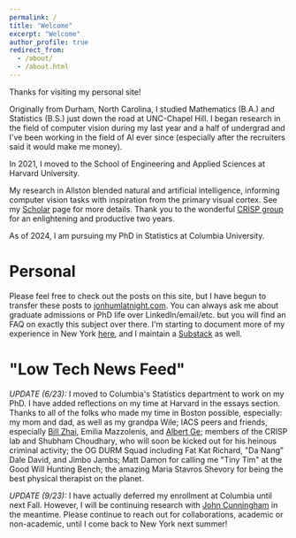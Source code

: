 ```yaml
---
permalink: /
title: "Welcome"
excerpt: "Welcome"
author_profile: true
redirect_from: 
  - /about/
  - /about.html
---
```


Thanks for visiting my personal site!

Originally from Durham, North Carolina, I studied Mathematics (B.A.) and Statistics (B.S.) just down the road at UNC-Chapel Hill. I began research in the field of computer vision during my last year and a half of undergrad and I've been working in the field of AI ever since (especially after the recruiters said it would make me money).

In 2021, I moved to the School of Engineering and Applied Sciences at Harvard University. 

My research in Allston blended natural and artificial intelligence, informing computer vision tasks with inspiration from the primary visual cortex. See my [Scholar](https://scholar.google.com/citations?user=wFocmRkAAAAJ&hl=en&oi=ao) page for more details. Thank you to the wonderful [CRISP group](https://crisp.seas.harvard.edu/) for an enlightening and productive two years. 

As of 2024, I am pursuing my PhD in Statistics at Columbia University. 

Personal
=========

Please feel free to check out the posts on this site, but I have begun to transfer these posts to [jonhumlatnight.com](http://www.jonhumlatnight.com/). You can always ask me about graduate admissions or PhD life over LinkedIn/email/etc. but you will find an FAQ on exactly this subject over there. I'm starting to document more of my experience in New York [here](https://www.youtube.com/@jonhuml), and I maintain a [Substack](substack.com/@jonhuml) as well. 

"Low Tech News Feed"
=========

*UPDATE (6/23):* I moved to Columbia's Statistics department to work on my PhD. I have added reflections on my time at Harvard in the essays section. Thanks to all of the folks who made my time in Boston possible, especially: my mom and dad, as well as my grandpa Wile; IACS peers and friends, especially [Bill Zhai](https://billyzz.github.io/), Emilia Mazzolenis, and [Albert Ge](https://www.albertge.com/); members of the CRISP lab and Shubham Choudhary, who will soon be kicked out for his heinous criminal activity; the OG DURM Squad including Fat Kat Richard, "Da Nang" Dale David, and Jimbo Jambs; Matt Damon for calling me "Tiny Tim" at the Good Will Hunting Bench; the amazing Maria Stavros Shevory for being the best physical therapist on the planet. 

*UPDATE (9/23):* I have actually deferred my enrollment at Columbia until next Fall. However, I will be continuing research with [John Cunningham](https://stat.columbia.edu/~cunningham/) in the meantime. Please continue to reach out for collaborations, academic or non-academic, until I come back to New York next summer!


